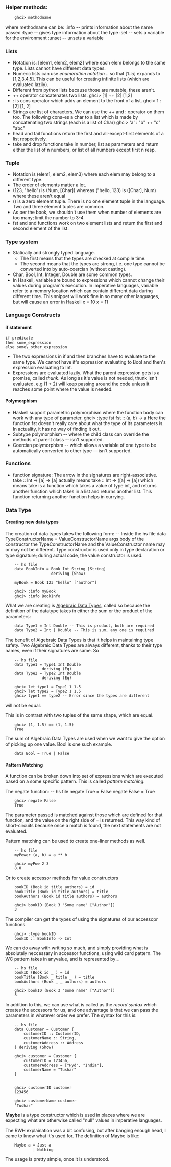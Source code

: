 ### Helper methods:
		ghci> methodname
where methodname can be:
:info  -- prints information about the name passed
:type  -- gives type information about the type
:set   -- sets a variable for the environment
:unset -- unsets a variable


### Lists
* Notation is: [elem1, elem2, elem2] where each elem belongs to the same type. Lists cannot have different data types.
* Numeric lists can use _enumeration notation_ .. so that \[1..5] expands to \[1,2,3,4,5]. This can be useful for creating infinite lists (which are evaluated lazily).
* Different from python lists because those are mutable, these aren't.
* ++ operator concatenates two lists. 
		ghci> [1] ++ [2] 
		[1,2]
* : is cons operator which adds an element to the front of a list.
		ghci> 1 : [2]
		[1, 2]
* Strings are list of characters. We can use the ++ and : operator on them too. The following cons-es a char to a list which is made by concatenating two strings (each is a list of Char)
		ghci> 'a' : "b" ++ "c"
		"abc"
* head and tail functions return the first and all-except-first elements of a list respectively.
* take and drop functions take in number, list as parameters and return either the list of n numbers, or list of all numbers except first n resp. 
	
### Tuple
* Notation is (elem1, elem2, elem3) where each elem may belong to a different type. 
* The order of elements matter a lot.
* (123, "hello") is (Num, [Char]) whereas ("hello, 123) is ([Char], Num) where these aren't equal
* () is a zero element tuple. There is no one element tuple in the language. Two and three element tuples are common.
* As per the book, we shouldn't use them when number of elements are too many; limit the number to 3-4.
* fst and snd functions work on two element lists and return the first and second element of the list.

### Type system
* Statically and strongly typed language. 
	* The first means that the types are checked at compile time.
	* The second means that the types are strong, i.e. one type cannot be converted into by auto-coercian (without casting).
* Char, Bool, Int, Integer, Double are some common types.
* In Haskell, variable are bound to expressions which cannot change their values during program's execution. In imperative languages, variable refer to a memory location which can contain different data during different time.
This snippet will work fine in so many other languages, but will cause an error in Haskell
		x = 10
		x = 11

### Language Constructs
#### if statement
	if predicate
	then some_expression
	else some\_other_expression
* The two expressions in if and then branches have to evaluate to the same type. We cannot have if's expression evaluating to Bool and then's expression evaluating to Int.
* Expressions are evaluated lazily. What the parent expression gets is a promise, called _thunk_. As long as it's value is not needed, thunk isn't evaluated. e.g (1 + 2) will keep passing around the code unless it reaches some point where the value is needed.

#### Polymorphism
* Haskell support parametric polymorphism where the function body can work with any type of parameter.
		ghci> :type fst
		fst :: (a, b) -> a
	Here the function fst doesn't really care about what the type of its parameters is. In actuality, it has no way of finding it out.
* Subtype polymorphism -- where the child class can override the methods of parent class -- isn't supported.
* Coercian polymorphism -- which allows a variable of one type to be automatically converted to other type -- isn't supported.

### Functions
* function signature: The arrow in the signatures are right-associative.
		take :: Int -> [a] -> [a]
	actually means
		take :: Int -> ([a] -> [a])
	which means take is a function which takes a value of type int, and returns another function which takes in a list and returns another list. This function returning another function helps in currying.

### Data Type

#### Creating new data types
The creation of data types takes the following form:
		-- Inside the hs file
		data TypeConstructorName = ValueConstructorName args
									body of the constructor
the TypeConstructorName and the ValueConstructor name may or may not be different. Type constructor is used only in type declaration or type signature; during actual code, the value constructor is used.

		-- hs file
		data BookInfo = Book Int String [String]
						deriving (Show)

		myBook = Book 123 "hello" ["author"]

		ghci> :info myBook
		ghci> :info BookInfo

What we are creating is [Algebraic Data Types](https://www.haskell.org/haskellwiki/Algebraic_data_type), called so because the definition of the datatype takes in either the sum or the product of the parameters:
		
		data Type1 = Int Double -- This is product, both are required
		data Type2 = Int | Double -- This is sum, any one is required
		
The benefit of Algebraic Data Types is that it helps in maintaining type safety. Two Algebraic Data Types are always different, thanks to their type names, even if their signatures are same. So

		-- hs file
		data Type1 = Type1 Int Double
					deriving (Eq)
		data Type2 = Type2 Int Double
					deriving (Eq)
		
		ghci> let type1 = Type1 1 1.5
		ghci> let type2 = Type2 1 1.5
		ghci> type1 == type2 -- Error since the types are different
		

will not be equal. 

This is in contrast with two tuples of the same shape, which are equal.

		ghci> (1, 1.5) == (1, 1.5)
		True

The sum of Algebraic Data Types are used when we want to give the option of picking up one value. Bool is one such example.

		data Bool = True | False
		

#### Pattern Matching
A function can be broken down into set of expressions which are executed based on a some specific pattern. This is called _pattern matching_.

The negate function:
		-- hs file
		negate True = False
		negate False = True

		ghci> negate False
		True

The parameter passed is matched against those which are defined for that function, and the value on the right side of = is returned. This way  kind of short-circuits because once a match is found, the next statements are not evaluated.

Pattern matching can be used to create one-liner methods as well. 

		-- hs file
		myPower (a, b) = a ** b

		ghci> myPow 2 3
		8.0

Or to create accessor methods for value constructors
		
		bookID (Book id title authors) = id
		bookTitle (Book id title authors) = title
		bookAuthors (Book id title authors) = authors

		ghci> bookID (Book 3 "Some name" ["Author"])
		3

The compiler can get the types of using the signatures of our accessopr functions.

		ghci> :type bookID
		bookID :: BookInfo -> Int

We can do away with writing so much, and simply providing what is absolutely neccessary in accessor functions, using wild card pattern. The WC pattern takes in anyvalue, and is represented by _

		-- hs file
		bookID (Book id _ ) = id
		bookTitle (Book _ title _ ) = title
		bookAuthors (Book _ _ authors) = authors

		ghci> bookID (Book 3 "Some name" ["Author"])
		3

In addition to this, we can use what is called as the _record syntax_ which creates the accessors for us, and one advantage is that we can pass the parameters in whatever order we prefer. The syntax for this is:

		-- hs file
		data Customer = Customer {
			customerID :: CustomerID,
			customerName :: String,
			customerAddress :: Address
		} deriving (Show)

		ghci> customer = Customer {
			customerID = 123456,
			customerAddress = ["Hyd", "India"],
			customerName = "Tushar"
		}


		ghci> customerID customer
		123456

		ghci> customerName customer
		"Tushar"


__Maybe__ is a type constructor which is used in places where we are expecting what are otherwise called "null" values in imperative languages.

The RWH explaination was a bit confusing, but after banging enough head, I came to know what it's used for.
The definition of Maybe is like:
		
		Maybe a = Just a
				| Nothing
				
The usage is pretty simple, once it is understood. 
